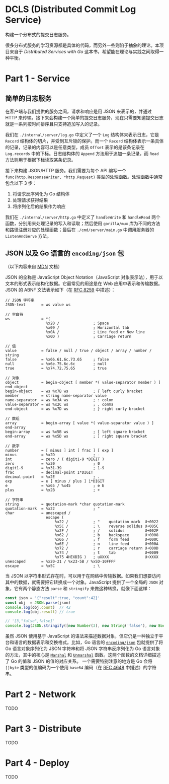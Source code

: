 # DCLS (Distributed Commit Log Service)

构建一个分布式的提交日志服务。

很多分布式服务的学习资源都是具体的代码，而另外一些则陷于抽象的理论。本项目来自于 *Distributed Services with Go* 这本书，希望能在理论与实践之间取得一种平衡。

# Part 1 - Service

## 简单的日志服务

在客户端与我们提供的服务之间，请求和响应是用 JSON 来表示的，并通过 HTTP 来传输。接下来会构建一个简单的提交日志服务，现在只需要知道提交日志就是一系列按时间排序且只支持追加写入的记录。



我们在 `./internal/server/log.go` 中定义了一个 `Log` 结构体来表示日志，它是 `Record` 结构体的切片，并受到互斥锁的保护。而一个 `Record` 结构体表示一条具体的记录，记录的内容可以是任意类型，成员 `Offset` 表示的是该条记录在 `Log.records` 中的下标。日志结构体的 `Append` 方法用于追加一条记录，而 `Read` 方法则用于根据下标读取某条记录。



接下来构建 JSON/HTTP 服务。我们需要为每个 API 编写一个 `func(http.ResponseWriter, *http.Request)` 类型的处理函数。处理函数中通常包含以下 3 步：

1. 将请求反序列化为 Go 结构体
2. 处理请求获得结果
3. 将序列化后的结果作为响应

我们在 `./internal/server/http.go` 中定义了 `handleWrite` 和 `handleRead` 两个函数，分别用来处理记录的写入和读取；然后使用 `gorilla/mux` 库为不同的方法和路径注册对应的处理函数；最后在 `./cmd/server/main.go` 中调用服务器的 `ListenAndServe` 方法。

## JSON 以及 Go 语言的 `encoding/json` 包

（以下内容来自 [MDN](https://developer.mozilla.org/en-US/docs/Learn/JavaScript/Objects/JSON) 文档）

JSON 的全称是 JavaScript Object Notation（JavaScript 对象表示法），用于以文本的形式表示结构化数据。它最常见的用途是在 Web 应用中表示和传输数据。JSON 的 ABNF 文法表示如下（在 [RFC 8259](https://datatracker.ietf.org/doc/html/rfc8259) 中描述）：

```
// JSON 字符串
JSON-text       = ws value ws

// 空白符
ws              = *(
                  %x20 /               ; Space
                  %x09 /               ; Horizontal tab
                  %x0A /               ; Line feed or New line
                  %x0D )               ; Carriage return

// 值
value           = false / null / true / object / array / number / string
false           = %x66.61.6c.73.65     ; false
null            = %x6e.75.6c.6c        ; null
true            = %x74.72.75.65        ; true

// 对象
object          = begin-object [ member *( value-separator member ) ] end-object
begin-object    = ws %x7B ws           ; { left curly bracket
member          = string name-separator value
name-separator  = ws %x3A ws           ; : colon
value-separator = ws %x2C ws           ; , comma
end-object      = ws %x7D ws           ; } right curly bracket

// 数组
array           = begin-array [ value *( value-separator value ) ] end-array
begin-array     = ws %x5B ws           ; [ left square bracket
end-array       = ws %x5D ws           ; ] right square bracket

// 数字
number          = [ minus ] int [ frac ] [ exp ]
minus           = %x2D                 ; -
int             = zero / ( digit1-9 *DIGIT )
zero            = %x30                 ; 0
digit1-9        = %x31-39              ; 1-9
frac            = decimal-point 1*DIGIT
decimal-point   = %x2E                 ; .
exp             = e [ minus / plus ] 1*DIGIT
e               = %x65 / %x45          ; e E
plus            = %x2B                 ; +    

// 字符串
string          = quotation-mark *char quotation-mark
quotation-mark  = %x22                 ; "
char            = unescaped /
                  escape (
                      %x22 /           ; "    quotation mark  U+0022
                      %x5C /           ; \    reverse solidus U+005C
                      %x2F /           ; /    solidus         U+002F
                      %x62 /           ; b    backspace       U+0008
                      %x66 /           ; f    form feed       U+000C
                      %x6E /           ; n    line feed       U+000A
                      %x72 /           ; r    carriage return U+000D
                      %x74 /           ; t    tab             U+0009
                      %x75 4HEXDIG )   ; uXXXX                U+XXXX
unescaped       = %x20-21 / %x23-5B / %x5D-10FFFF
escape          = %x5C                 ; \
```

当 JSON 以字符串形式存在时，可以用于在网络中传输数据。如果我们想要访问其中的数据，就需要把它转换成一个对象。JavaScript 提供了一个全局的 `JSON` 对象，它有两个静态方法 `parse` 和 `stringify` 来做这种转换，就像下面这样：

```javascript
const json = '{"result":true, "count":42}'
const obj  = JSON.parse(json)
console.log(obj.count)  // 42
console.log(obj.result) // true

// '[3,"false",false]'
console.log(JSON.stringify([new Number(3), new String('false'), new Boolean(false)]),)
```

虽然 JSON 使用基于 JavaScript 的语法来描述数据对象，但它仍是一种独立于平台和语言的数据表示和交换格式。比如，Go 语言的 [`encoding/json`](https://pkg.go.dev/encoding/json) 包就提供了将 Go 语言对象序列化为 JSON 字符串和将 JSON 字符串反序列化为 Go 语言对象的方法，其中的核心是 [`Marshal`](https://pkg.go.dev/encoding/json#Marshal) 和 [`Unmarshal`](https://pkg.go.dev/encoding/json#Unmarshal) 函数。这两个函数的文档详细描述了 Go 的值和 JSON 的值的对应关系。 一个需要特别注意的地方是 Go 会将 `[]byte` 类型的值编码为一个使用 `base64` 编码（在 [RFC 4648](https://datatracker.ietf.org/doc/html/rfc4648) 中描述）的字符串。

# Part 2 - Network

TODO

# Part 3 - Distribute

TODO

# Part 4 - Deploy

TODO
